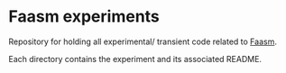 # Faasm experiments

Repository for holding all experimental/ transient code related to [Faasm](https://github.com/lsds/Faasm.git).

Each directory contains the experiment and its associated README.
